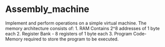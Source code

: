 # Assembly_machine
Implement and perform operations on a simple virtual machine. The memory architecture consists of: 1. RAM Contains 2^8 addresses of 1 byte each 2. Register Bank - 8 registers of 1 byte each 3. Program Code- Memory required to store the program to be executed.
